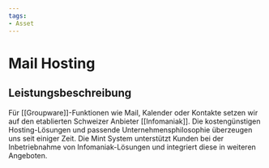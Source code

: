 ```yaml
---
tags:
- Asset
---
```

# Mail Hosting

## Leistungsbeschreibung

Für [[Groupware]]-Funktionen wie Mail, Kalender oder Kontakte setzen wir auf den etablierten Schweizer Anbieter [[Infomaniak]]. Die kostengünstigen Hosting-Lösungen und passende Unternehmensphilosophie überzeugen uns seit einiger Zeit. Die Mint System unterstützt Kunden bei der Inbetriebnahme von Infomaniak-Lösungen und integriert diese in weiteren Angeboten.